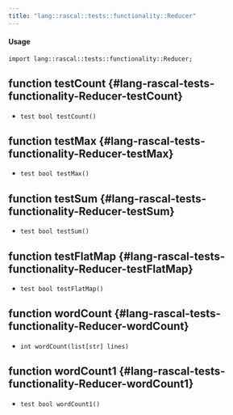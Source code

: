 ```yaml
---
title: "lang::rascal::tests::functionality::Reducer"
---
```


#### Usage

`import lang::rascal::tests::functionality::Reducer;`


## function testCount {#lang-rascal-tests-functionality-Reducer-testCount}

* ``test bool testCount()``

## function testMax {#lang-rascal-tests-functionality-Reducer-testMax}

* ``test bool testMax()``

## function testSum {#lang-rascal-tests-functionality-Reducer-testSum}

* ``test bool testSum()``

## function testFlatMap {#lang-rascal-tests-functionality-Reducer-testFlatMap}

* ``test bool testFlatMap()``

## function wordCount {#lang-rascal-tests-functionality-Reducer-wordCount}

* ``int wordCount(list[str] lines)``

## function wordCount1 {#lang-rascal-tests-functionality-Reducer-wordCount1}

* ``test bool wordCount1()``

